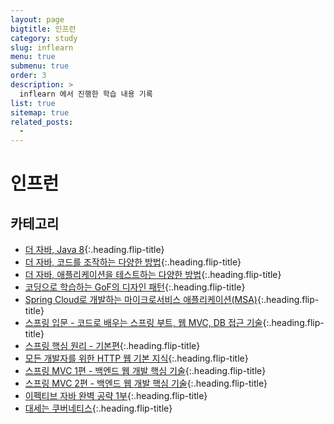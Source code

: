 ```yaml
---
layout: page
bigtitle: 인프런
category: study
slug: inflearn
menu: true
submenu: true
order: 3
description: >
  inflearn 에서 진행한 학습 내용 기록
list: true
sitemap: true
related_posts:
  - 
---
```

# 인프런

## 카테고리

* [더 자바, Java 8]{:.heading.flip-title}
* [더 자바, 코드를 조작하는 다양한 방법]{:.heading.flip-title}
* [더 자바, 애플리케이션을 테스트하는 다양한 방법]{:.heading.flip-title}
* [코딩으로 학습하는 GoF의 디자인 패턴]{:.heading.flip-title}
* [Spring Cloud로 개발하는 마이크로서비스 애플리케이션(MSA)]{:.heading.flip-title}
* [스프링 입문 - 코드로 배우는 스프링 부트, 웹 MVC, DB 접근 기술]{:.heading.flip-title}
* [스프링 핵심 원리 - 기본편]{:.heading.flip-title}
* [모든 개발자를 위한 HTTP 웹 기본 지식]{:.heading.flip-title}
* [스프링 MVC 1편 - 백엔드 웹 개발 핵심 기술]{:.heading.flip-title}
* [스프링 MVC 2편 - 백엔드 웹 개발 핵심 기술]{:.heading.flip-title}
* [이펙티브 자바 완벽 공략 1부]{:.heading.flip-title}
* [대세는 쿠버네티스]{:.heading.flip-title}


[더 자바, Java 8]: /the-java8/
[더 자바, 코드를 조작하는 다양한 방법]: /the-java-code-manipulation/
[더 자바, 애플리케이션을 테스트하는 다양한 방법]: /the-java-test-application/
[코딩으로 학습하는 GoF의 디자인 패턴]: /gof-design-pattern/
[Spring Cloud로 개발하는 마이크로서비스 애플리케이션(MSA)]: /spring-cloud-msa/
[스프링 입문 - 코드로 배우는 스프링 부트, 웹 MVC, DB 접근 기술]: /spring-introduction/
[스프링 핵심 원리 - 기본편]: /spring-core-basics/
[모든 개발자를 위한 HTTP 웹 기본 지식]: /http-web-basics/
[스프링 MVC 1편 - 백엔드 웹 개발 핵심 기술]: /spring-mvc-part1/
[스프링 MVC 2편 - 백엔드 웹 개발 핵심 기술]: /spring-mvc-part2/
[이펙티브 자바 완벽 공략 1부]: /effective-java1/
[대세는 쿠버네티스]: /kubernetes-trending/

